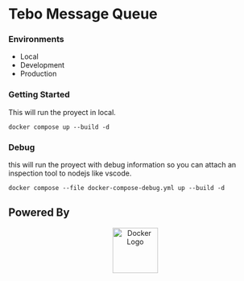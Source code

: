 # Tebo Message Queue

### Environments ###

* Local
* Development
* Production

### Getting Started ###

This will run the proyect in local.

```
docker compose up --build -d
```

### Debug ###

this will run the proyect with debug information so you can attach an inspection tool to nodejs like vscode.

```
docker compose --file docker-compose-debug.yml up --build -d
```

## Powered By
<p align="center">
  <a href="https://www.docker.com/" target="blank"><img src="https://github.com/estebanmpa/web-chat-www/blob/main/public/docker.png" width="90" alt="Docker Logo" /></a>
</p>
